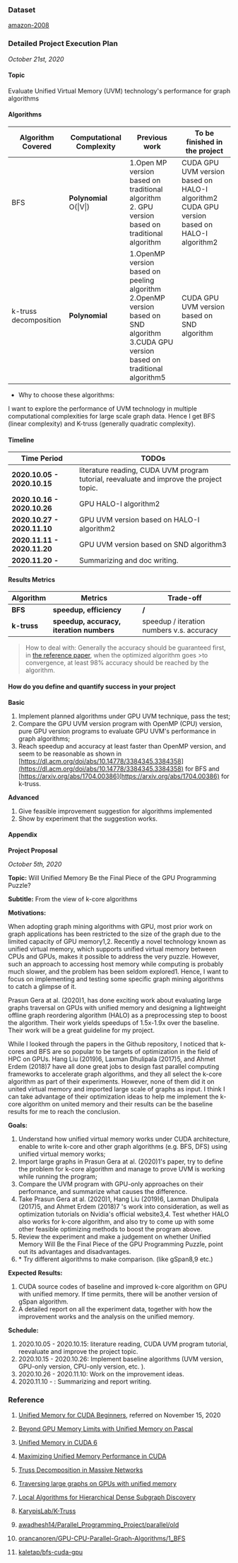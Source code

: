 ### Dataset

[amazon-2008](https://sparse.tamu.edu/LAW/amazon-2008)


### Detailed Project Execution Plan

*October 21st, 2020*


#### Topic

Evaluate Unified Virtual Memory (UVM) technology's performance for graph algorithms

#### Algorithms

| Algorithm Covered | Computational Complexity | Previous work | To be finished in the project |
| --- | --- | --- | --- |
| BFS | **Polynomial** O(\|V\|) | 1.Open MP version based on traditional algorithm   <br/> 2. GPU version based on traditional algorithm | CUDA GPU UVM version based on HALO-I algorithm2  <br/> CUDA GPU version based on HALO-I algorithm2 |
| k-truss  <br/> decomposition | **Polynomial** | 1.OpenMP version based on peeling algorithm  <br/> 2.OpenMP version based on SND algorithm  <br/> 3.CUDA GPU version based on traditional algorithm5 | CUDA GPU UVM version based on SND algorithm |

- Why to choose these algorithms:

I want to explore the performance of UVM technology in multiple computational complexities for large scale graph data. Hence I get BFS (linear complexity) and K-truss (generally quadratic complexity).

#### Timeline

| Time Period    |  TODOs   |
| --- | --- |
| **2020.10.05 - 2020.10.15** | literature reading, CUDA UVM program tutorial, reevaluate and improve the project topic. |
| **2020.10.16 - 2020.10.26** | GPU HALO-I algorithm2 |
| **2020.10.27 - 2020.11.10** | GPU UVM version based on HALO-I algorithm2 |
| **2020.11.11 - 2020.11.20** | GPU UVM version based on SND algorithm3 |
| **2020.11.20 -** | Summarizing and doc writing. |

#### Results Metrics

| **Algorithm** | **Metrics** | **Trade-off** |
| --- | --- | --- |
| **BFS** | **speedup, efficiency** | **/** |
| **k-truss** | **speedup, accuracy, iteration numbers** | speedup / iteration numbers v.s. accuracy |

> How to deal with:
> Generally the accuracy should be guaranteed first, in [the reference paper](https://arxiv.org/abs/1704.00386), when the optimized algorithm goes >to convergence, at least 98% accuracy should be reached by the algorithm. 


#### How do you define and quantify success in your project

**Basic**

1. Implement planned algorithms under GPU UVM technique, pass the test;
2. Compare the GPU UVM version program with OpenMP (CPU) version, pure GPU version programs to evaluate GPU UVM&#39;s performance in graph algorithms;
3. Reach speedup and accuracy at least faster than OpenMP version, and seem to be reasonable as shown in [https://dl.acm.org/doi/abs/10.14778/3384345.3384358](https://dl.acm.org/doi/abs/10.14778/3384345.3384358) for BFS and [https://arxiv.org/abs/1704.00386](https://arxiv.org/abs/1704.00386) for k-truss.

**Advanced**

1. Give feasible improvement suggestion for algorithms implemented
2. Show by experiment that the suggestion works.



#### Appendix

**Project Proposal**

*October 5th, 2020*

**Topic:** Will Unified Memory Be the Final Piece of the GPU Programming Puzzle?

**Subtitle:** From the view of k-core algorithms

**Motivations:**

When adopting graph mining algorithms with GPU, most prior work on graph applications has been restricted to the size of the graph due to the limited capacity of GPU memory1,2. Recently a novel technology known as unified virtual memory, which supports unified virtual memory between CPUs and GPUs, makes it possible to address the very puzzle. However, such an approach to accessing host memory while computing is probably much slower, and the problem has been seldom explored1. Hence, I want to focus on implementing and testing some specific graph mining algorithms to catch a glimpse of it.

Prasun Gera at al. (2020)1, has done exciting work about evaluating large graphs traversal on GPUs with unified memory and designing a lightweight offline graph reordering algorithm (HALO) as a preprocessing step to boost the algorithm. Their work yields speedups of 1.5x-1.9x over the baseline. Their work will be a great guideline for my project.

While I looked through the papers in the Github repository, I noticed that k-cores and BFS are so popular to be targets of optimization in the field of HPC on GPUs. Hang Liu (2019)6, Laxman Dhulipala (2017)5, and Ahmet Erdem (2018)7 have all done great jobs to design fast parallel computing frameworks to accelerate graph algorithms, and they all select the k-core algorithm as part of their experiments. However, none of them did it on united virtual memory and imported large scale of graphs as input. I think I can take advantage of their optimization ideas to help me implement the k-core algorithm on united memory and their results can be the baseline results for me to reach the conclusion.

**Goals:**

1. Understand how unified virtual memory works under CUDA architecture, enable to write k-core and other graph algorithms (e.g. BFS, DFS) using unified virtual memory works;
2. Import large graphs in Prasun Gera at al. (2020)1&#39;s paper, try to define the problem for k-core algorithm and manage to prove UVM is working while running the program;
3. Compare the UVM program with GPU-only approaches on their performance, and summarize what causes the difference.
4. Take Prasun Gera at al. (2020)1, Hang Liu (2019)6, Laxman Dhulipala (2017)5, and Ahmet Erdem (2018)7 &#39;s work into consideration, as well as optimization tutorials on Nvidia&#39;s official website3,4. Test whether HALO also works for k-core algorithm, and also try to come up with some other feasible optimizing methods to boost the program above.
5. Review the experiment and make a judgement on whether Unified Memory Will Be the Final Piece of the GPU Programming Puzzle, point out its advantages and disadvantages.
6. \* Try different algorithms to make comparison. (like gSpan8,9 etc.)

**Expected Results:**

1. CUDA source codes of baseline and improved k-core algorithm on GPU with unified memory. If time permits, there will be another version of gSpan algorithm.
2. A detailed report on all the experiment data, together with how the improvement works and the analysis on the unified memory.

**Schedule:**

1. 2020.10.05 - 2020.10.15: literature reading, CUDA UVM program tutorial, reevaluate and improve the project topic.
2. 2020.10.15 - 2020.10.26: Implement baseline algorithms (UVM version, GPU-only version, CPU-only version, etc. ).
3. 2020.10.26 - 2020.11.10: Work on the improvement ideas.
4. 2020.11.10 - : Summarizing and report writing.

### Reference

1. [Unified Memory for CUDA Beginners](https://developer.nvidia.com/blog/unified-memory-cuda-beginners/), referred on November 15, 2020

2. [Beyond GPU Memory Limits with Unified Memory on Pascal](https://developer.nvidia.com/blog/beyond-gpu-memory-limits-unified-memory-pascal/)

3. [Unified Memory in CUDA 6](https://developer.nvidia.com/blog/unified-memory-in-cuda-6/)

4. [Maximizing Unified Memory Performance in CUDA](https://developer.nvidia.com/blog/maximizing-unified-memory-performance-cuda/)

1. [Truss Decomposition in Massive Networks](https://arxiv.org/pdf/1205.6693.pdf)

2. [Traversing large graphs on GPUs with unified memory](https://dl.acm.org/doi/abs/10.14778/3384345.3384358)

3. [Local Algorithms for Hierarchical Dense Subgraph Discovery](https://arxiv.org/abs/1704.00386)

4. [KarypisLab/K-Truss](https://github.com/KarypisLab/K-Truss)

5. [awadhesh14/Parallel\_Programming\_Project/parallel/old](https://github.com/awadhesh14/Parallel_Programming_Project/tree/master/parallel/old)

6. [orancanoren/GPU-CPU-Parallel-Graph-Algorithms/1\_BFS](https://github.com/orancanoren/GPU-CPU-Parallel-Graph-Algorithms/tree/master/1_BFS)

7. [kaletap/bfs-cuda-gpu](https://github.com/kaletap/bfs-cuda-gpu)

